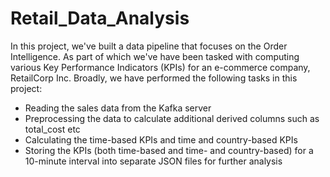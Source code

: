 # Retail_Data_Analysis
In this project, we've built a data pipeline that focuses on the Order Intelligence.  As part of which we've have been tasked with computing various Key Performance Indicators (KPIs) for an e-commerce company, RetailCorp Inc.
Broadly, we have performed the following tasks in this project:
- Reading the sales data from the Kafka server
- Preprocessing the data to calculate additional derived columns such as total_cost etc
- Calculating the time-based KPIs and time and country-based KPIs
- Storing the KPIs (both time-based and time- and country-based) for a 10-minute interval into separate JSON files for further analysis
